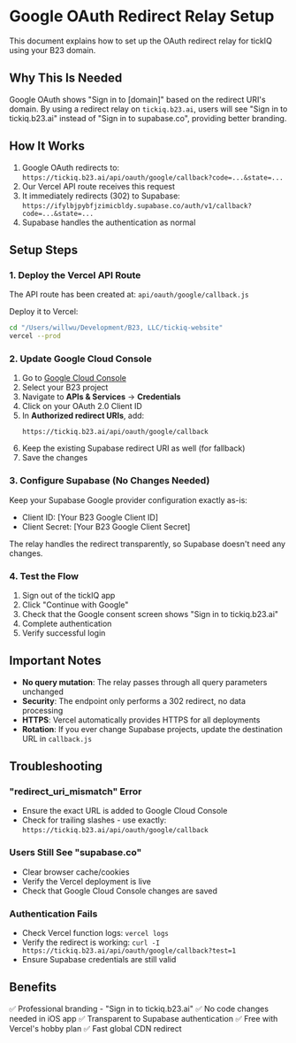 # Google OAuth Redirect Relay Setup

This document explains how to set up the OAuth redirect relay for tickIQ using your B23 domain.

## Why This Is Needed

Google OAuth shows "Sign in to [domain]" based on the redirect URI's domain. By using a redirect relay on `tickiq.b23.ai`, users will see "Sign in to tickiq.b23.ai" instead of "Sign in to supabase.co", providing better branding.

## How It Works

1. Google OAuth redirects to: `https://tickiq.b23.ai/api/oauth/google/callback?code=...&state=...`
2. Our Vercel API route receives this request
3. It immediately redirects (302) to Supabase: `https://ifylbjpybfjzimicbldy.supabase.co/auth/v1/callback?code=...&state=...`
4. Supabase handles the authentication as normal

## Setup Steps

### 1. Deploy the Vercel API Route

The API route has been created at: `api/oauth/google/callback.js`

Deploy it to Vercel:

```bash
cd "/Users/willwu/Development/B23, LLC/tickiq-website"
vercel --prod
```

### 2. Update Google Cloud Console

1. Go to [Google Cloud Console](https://console.cloud.google.com)
2. Select your B23 project
3. Navigate to **APIs & Services** → **Credentials**
4. Click on your OAuth 2.0 Client ID
5. In **Authorized redirect URIs**, add:
   ```
   https://tickiq.b23.ai/api/oauth/google/callback
   ```
6. Keep the existing Supabase redirect URI as well (for fallback)
7. Save the changes

### 3. Configure Supabase (No Changes Needed)

Keep your Supabase Google provider configuration exactly as-is:
- Client ID: [Your B23 Google Client ID]
- Client Secret: [Your B23 Google Client Secret]

The relay handles the redirect transparently, so Supabase doesn't need any changes.

### 4. Test the Flow

1. Sign out of the tickIQ app
2. Click "Continue with Google"
3. Check that the Google consent screen shows "Sign in to tickiq.b23.ai"
4. Complete authentication
5. Verify successful login

## Important Notes

- **No query mutation**: The relay passes through all query parameters unchanged
- **Security**: The endpoint only performs a 302 redirect, no data processing
- **HTTPS**: Vercel automatically provides HTTPS for all deployments
- **Rotation**: If you ever change Supabase projects, update the destination URL in `callback.js`

## Troubleshooting

### "redirect_uri_mismatch" Error
- Ensure the exact URL is added to Google Cloud Console
- Check for trailing slashes - use exactly: `https://tickiq.b23.ai/api/oauth/google/callback`

### Users Still See "supabase.co"
- Clear browser cache/cookies
- Verify the Vercel deployment is live
- Check that Google Cloud Console changes are saved

### Authentication Fails
- Check Vercel function logs: `vercel logs`
- Verify the redirect is working: `curl -I https://tickiq.b23.ai/api/oauth/google/callback?test=1`
- Ensure Supabase credentials are still valid

## Benefits

✅ Professional branding - "Sign in to tickiq.b23.ai"
✅ No code changes needed in iOS app
✅ Transparent to Supabase authentication
✅ Free with Vercel's hobby plan
✅ Fast global CDN redirect